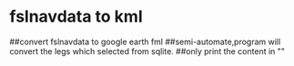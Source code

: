 # fslnavdata to kml
##convert fslnavdata to google earth fml
##semi-automate,program will convert the legs which selected from sqlite.
##only print the content in "<coordinates>"